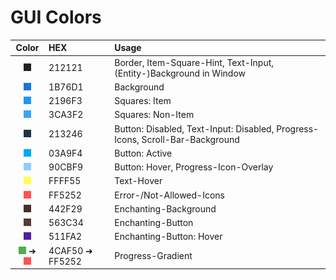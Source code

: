# GUI Colors

|                              Color                              | HEX             | Usage                                                                         |
|:---------------------------------------------------------------:|:----------------|:------------------------------------------------------------------------------|
|                 ![212121](./colors/212121.png)                  | 212121          | Border, Item-Square-Hint, Text-Input, (Entity-)Background in Window           |
|                 ![1B76D1](./colors/1B76D1.png)                  | 1B76D1          | Background                                                                    |
|                 ![2196F3](./colors/2196F3.png)                  | 2196F3          | Squares: Item                                                                 |
|                 ![3CA3F2](./colors/3CA3F2.png)                  | 3CA3F2          | Squares: Non-Item                                                             |
|                 ![213246](./colors/213246.png)                  | 213246          | Button: Disabled, Text-Input: Disabled, Progress-Icons, Scroll-Bar-Background |
|                 ![03A9F4](./colors/03A9F4.png)                  | 03A9F4          | Button: Active                                                                |
|                 ![90CBF9](./colors/90CBF9.png)                  | 90CBF9          | Button: Hover, Progress-Icon-Overlay                                          |
|                 ![FFFF55](./colors/FFFF55.png)                  | FFFF55          | Text-Hover                                                                    |
|                 ![FF5252](./colors/FF5252.png)                  | FF5252          | Error-/Not-Allowed-Icons                                                      |
|                 ![442F29](./colors/442F29.png)                  | 442F29          | Enchanting-Background                                                         |
|                 ![563C34](./colors/563C34.png)                  | 563C34          | Enchanting-Button                                                             |
|                 ![511FA2](./colors/511FA2.png)                  | 511FA2          | Enchanting-Button: Hover                                                      |
| ![4CAF50](./colors/4CAF50.png) ➜ ![FF5252](./colors/FF5252.png) | 4CAF50 ➜ FF5252 | Progress-Gradient                                                             |
